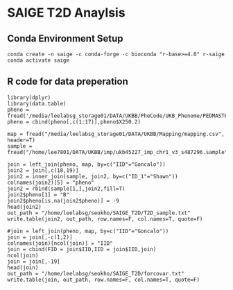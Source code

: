 <!---
seokho92/seokho92 is a ✨ special ✨ repository because its `README.md` (this file) appears on your GitHub profile.
You can click the Preview link to take a look at your changes.
--->
# SAIGE T2D Anaylsis
## Conda Environment Setup
```
conda create -n saige -c conda-forge -c bioconda "r-base>=4.0" r-saige
conda activate saige
```

## R code for data preperation

```
library(dplyr)
library(data.table)
pheno = fread('/media/leelabsg_storage01/DATA/UKBB/PheCode/UKB_Phenome/PEDMASTER_WhiteBritish_20180612.txt.gz')
pheno = cbind(pheno[,c(1:17)],pheno$X250.2)

map = fread("/media/leelabsg_storage01/DATA/UKBB/Mapping/mapping.csv", header=T)
sample = fread("/home/lee7801/DATA/UKBB/imp/ukb45227_imp_chr1_v3_s487296.sample")

join = left_join(pheno, map, by=c("IID"="Goncalo"))
join2 = join[,c(18,19)]
join2 = inner_join(sample, join2, by=c("ID_1"="Shawn"))
colnames(join2)[5] = "pheno"
join2 = rbind(sample[1,],join2,fill=T)
join2$pheno[1] = "B"
join2$pheno[is.na(join2$pheno)] = -9
head(join2)
out_path = "/home/leelabsg/seokho/SAIGE_T2D/T2D_sample.txt"
write.table(join2, out_path, row.names=F, col.names=T, quote=F)

#join = left_join(pheno, map, by=c("IID"="Goncalo"))
join = join[,-c(1,2)]
colnames(join)[ncol(join)] = "IID"
join = cbind(FID = join$IID,IID = join$IID,join)
ncol(join)
join = join[,-19]
head(join)
out_path = "/home/leelabsg/seokho/SAIGE_T2D/forcovar.txt"
write.table(join, out_path, row.names=F, col.names=T, quote=F)

```

